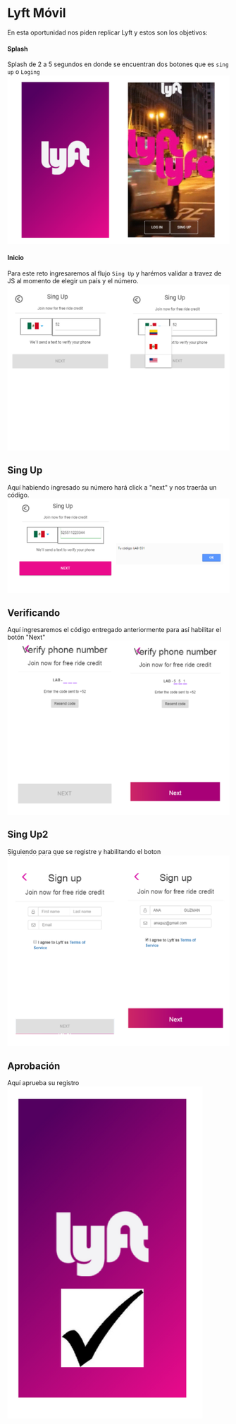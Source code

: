 # **Lyft Móvil**

En esta oportunidad nos piden replicar Lyft y estos son los objetivos:

#### Splash 

Splash de 2 a 5 segundos en donde se encuentran dos botones que es `sing up` o `Loging`
![Sin titulo](assets/img/1.png)

#### Inicio
Para este reto ingresaremos al flujo `Sing Up` y harémos validar a travez de JS al momento de elegir un país y el número.
![Sin titulo](assets/img/2.png)

## **Sing Up**
Aquí habiendo ingresado su número hará click a "next" y nos traeráa un código.
![Sin titulo](assets/img/3.png)

## **Verificando**
Aquí ingresaremos el código entregado anteriormente para así habilitar el botón "Next"
![Sin titulo](assets/img/4.png)

## **Sing Up2**
Siguiendo para que se registre y habilitando el boton 
![Sin titulo](assets/img/5.png)

## **Aprobación**
Aquí aprueba su registro
![Sin titulo](assets/img/6.PNG)


